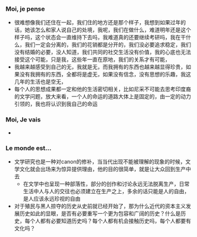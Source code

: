 ### Moi, je pense
- 很难想像我们还住在一起，我们住的地方还是那个样子，我想到如果过年的话，她该怎么和家人说自己的处境，我呢，我们在做什么，难道明年还是这个样子吗，这个状态会一直维持下去吗，我难道真的还要继续考研吗，我在干什么，我们一定会分离的，我们的花销都是分开的，我们没必要追求稳定，我们没有结婚的必要，没人知道，我们共同的社交生活没有价值，我的心底也无法接受这个可能，只是我，这些年一直在原地，我们的关系才有可能，
- 我越来越感受到自己的无，我就是无，而我拥有的东西也越来越显得珍贵，如果没有我拥有的东西，全都将是虚无，如果没有信念，没有思想的乐趣，我这几年的生活也是空无，
- 每个人的思想成果都一定和他的生活密切相关，比如尼采不可能去思考印度裔的文学问题，放大来看，一个人的命运的道路大体上是固定的，由一定的动力引领的，我也将认识到我自己的命运




### Moi, Je vais
- 



### Le monde est...
- 文学研究也是一种对canon的修补，当当代出现不能被理解的现象的时候，文学文化就会出场来为惊异提供理由，他的目的很简单，就是让大众回到生产中去
	- 在文学中也呈现一种部落性，部分的创作和讨论永远无法脱离生产，日常生活中人与人的交往也必须建立在生产之上，多余的话只能是人的自由，是人应该永远珍视的自由
- 对于殖民与黑人掠夺的历史从史前就已经开始了，那为什么近代的资本主义发展历史如此的显眼，是否有必要重写一个更为包容和广阔的历史？什么是历史，每个人都有必要知道历史吗？每个人都有机会接触历史吗，每个人都要有文化吗？